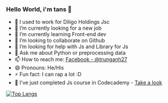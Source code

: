 ### Hello World, i'm tans 👋

- 📅 I used to work for Diligo Holdings Jsc
- 🔭 I’m currently looking for a new job
- 🌱 I’m currently learning Front-end dev
- 👯 I’m looking to collaborate on Github
- 🤔 I’m looking for help with Js and Library for Js
- 💬 Ask me about Python or preprocessing data
- 📫 How to reach me: [Facebook - @trunganh27](https://www.facebook.com/trunganh27/)
- 😄 Pronouns: He/His
- ⚡ Fun fact: I can rap a lot :D 
- 📖 I've just completed Js course in Codecademy - [Take a look](https://www.codecademy.com/profiles/tans27/certificates/705dcb15de0da4dd9d9fc4f3274b430e)

[![Top Langs](https://github-readme-stats.vercel.app/api/top-langs/?username=tans27&layout=compact)](https://github.com/tans27/github-readme-stats)
